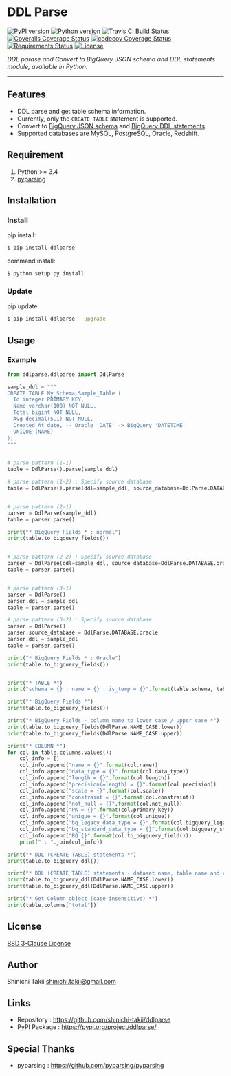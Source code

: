 # DDL Parse

[![PyPI version](https://img.shields.io/pypi/v/ddlparse.svg)](https://pypi.org/project/ddlparse/)
[![Python version](https://img.shields.io/pypi/pyversions/ddlparse.svg)](https://pypi.org/project/ddlparse/)
[![Travis CI Build Status](https://travis-ci.org/shinichi-takii/ddlparse.svg?branch=master)](https://travis-ci.org/shinichi-takii/ddlparse)
[![Coveralls Coverage Status](https://coveralls.io/repos/github/shinichi-takii/ddlparse/badge.svg?branch=master)](https://coveralls.io/github/shinichi-takii/ddlparse?branch=master)
[![codecov Coverage Status](https://codecov.io/gh/shinichi-takii/ddlparse/branch/master/graph/badge.svg)](https://codecov.io/gh/shinichi-takii/ddlparse)
[![Requirements Status](https://requires.io/github/shinichi-takii/ddlparse/requirements.svg?branch=master)](https://requires.io/github/shinichi-takii/ddlparse/requirements/?branch=master)
[![License](https://img.shields.io/badge/License-BSD%203--Clause-blue.svg)](https://github.com/shinichi-takii/ddlparse/blob/master/LICENSE.md)

*DDL parase and Convert to BigQuery JSON schema and DDL statements module, available in Python.*

----

## Features

- DDL parse and get table schema information.
- Currently, only the `CREATE TABLE` statement is supported.
- Convert to [BigQuery JSON schema](https://cloud.google.com/bigquery/docs/schemas#creating_a_json_schema_file) and [BigQuery DDL statements](https://cloud.google.com/bigquery/docs/reference/standard-sql/data-definition-language).
- Supported databases are MySQL, PostgreSQL, Oracle, Redshift.

## Requirement

1. Python >= 3.4
1. [pyparsing](https://github.com/pyparsing/pyparsing)

## Installation

### Install

pip install:
```bash
$ pip install ddlparse
```

command install:
```bash
$ python setup.py install
```

### Update

pip update:
```bash
$ pip install ddlparse --upgrade
```

## Usage

### Example

```python
from ddlparse.ddlparse import DdlParse

sample_ddl = """
CREATE TABLE My_Schema.Sample_Table (
  Id integer PRIMARY KEY,
  Name varchar(100) NOT NULL,
  Total bigint NOT NULL,
  Avg decimal(5,1) NOT NULL,
  Created_At date, -- Oracle 'DATE' -> BigQuery 'DATETIME'
  UNIQUE (NAME)
);
"""


# parse pattern (1-1)
table = DdlParse().parse(sample_ddl)

# parse pattern (1-2) : Specify source database
table = DdlParse().parse(ddl=sample_ddl, source_database=DdlParse.DATABASE.oracle)


# parse pattern (2-1)
parser = DdlParse(sample_ddl)
table = parser.parse()

print("* BigQuery Fields * : normal")
print(table.to_bigquery_fields())


# parse pattern (2-2) : Specify source database
parser = DdlParse(ddl=sample_ddl, source_database=DdlParse.DATABASE.oracle)
table = parser.parse()


# parse pattern (3-1)
parser = DdlParse()
parser.ddl = sample_ddl
table = parser.parse()

# parse pattern (3-2) : Specify source database
parser = DdlParse()
parser.source_database = DdlParse.DATABASE.oracle
parser.ddl = sample_ddl
table = parser.parse()

print("* BigQuery Fields * : Oracle")
print(table.to_bigquery_fields())


print("* TABLE *")
print("schema = {} : name = {} : is_temp = {}".format(table.schema, table.name, table.is_temp))

print("* BigQuery Fields *")
print(table.to_bigquery_fields())

print("* BigQuery Fields - column name to lower case / upper case *")
print(table.to_bigquery_fields(DdlParse.NAME_CASE.lower))
print(table.to_bigquery_fields(DdlParse.NAME_CASE.upper))

print("* COLUMN *")
for col in table.columns.values():
    col_info = []
    col_info.append("name = {}".format(col.name))
    col_info.append("data_type = {}".format(col.data_type))
    col_info.append("length = {}".format(col.length))
    col_info.append("precision(=length) = {}".format(col.precision))
    col_info.append("scale = {}".format(col.scale))
    col_info.append("constraint = {}".format(col.constraint))
    col_info.append("not_null = {}".format(col.not_null))
    col_info.append("PK = {}".format(col.primary_key))
    col_info.append("unique = {}".format(col.unique))
    col_info.append("bq_legacy_data_type = {}".format(col.bigquery_legacy_data_type))
    col_info.append("bq_standard_data_type = {}".format(col.bigquery_standard_data_type))
    col_info.append("BQ {}".format(col.to_bigquery_field()))
    print(" : ".join(col_info))

print("* DDL (CREATE TABLE) statements *")
print(table.to_bigquery_ddl())

print("* DDL (CREATE TABLE) statements - dataset name, table name and column name to lower case / upper case *")
print(table.to_bigquery_ddl(DdlParse.NAME_CASE.lower))
print(table.to_bigquery_ddl(DdlParse.NAME_CASE.upper))

print("* Get Column object (case insensitive) *")
print(table.columns["total"])
```

## License

[BSD 3-Clause License](https://github.com/shinichi-takii/ddlparse/blob/master/LICENSE.md)

## Author

Shinichi Takii <shinichi.takii@gmail.com>

## Links

- Repository : https://github.com/shinichi-takii/ddlparse
- PyPI Package : https://pypi.org/project/ddlparse/

## Special Thanks

- pyparsing : https://github.com/pyparsing/pyparsing

